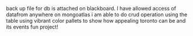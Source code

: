 back up file for db is attached on blackboard. 
I have allowed access of datafrom anywhere on mongoatlas
i am able to do crud operation using the table
using vibrant color pallets to show how appealing toronto can be and its events
fun project! 
